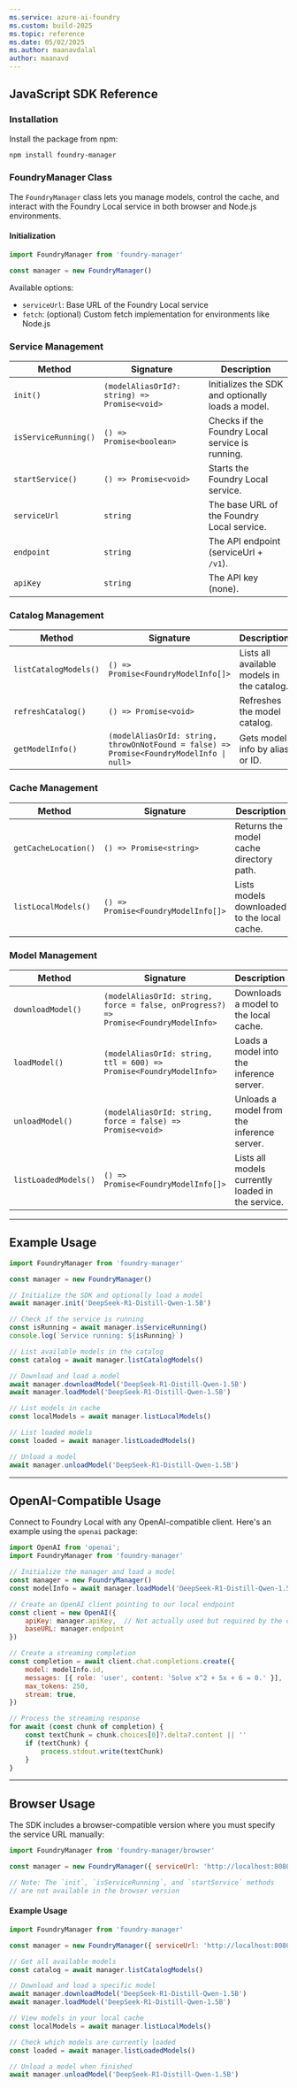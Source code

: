 ```yaml
---
ms.service: azure-ai-foundry
ms.custom: build-2025
ms.topic: reference
ms.date: 05/02/2025
ms.author: maanavdalal
author: maanavd
---
```



## JavaScript SDK Reference

### Installation

Install the package from npm:

```bash
npm install foundry-manager
```

### FoundryManager Class

The `FoundryManager` class lets you manage models, control the cache, and interact with the Foundry Local service in both browser and Node.js environments.

#### Initialization

```js
import FoundryManager from 'foundry-manager'

const manager = new FoundryManager()
```

Available options:
- `serviceUrl`: Base URL of the Foundry Local service
- `fetch`: (optional) Custom fetch implementation for environments like Node.js


### Service Management

| Method                | Signature                  | Description                                      |
|-----------------------|---------------------------|--------------------------------------------------|
| `init()`              | `(modelAliasOrId?: string) => Promise<void>` | Initializes the SDK and optionally loads a model. |
| `isServiceRunning()`  | `() => Promise<boolean>`  | Checks if the Foundry Local service is running.   |
| `startService()`      | `() => Promise<void>`     | Starts the Foundry Local service.                |
| `serviceUrl`          | `string`                  | The base URL of the Foundry Local service.        |
| `endpoint`            | `string`                  | The API endpoint (serviceUrl + `/v1`).           |
| `apiKey`              | `string`                  | The API key (none).                              |


### Catalog Management

| Method                    | Signature                                                                 | Description                                      |
|---------------------------|---------------------------------------------------------------------------|--------------------------------------------------|
| `listCatalogModels()`     | `() => Promise<FoundryModelInfo[]>`                                       | Lists all available models in the catalog.        |
| `refreshCatalog()`        | `() => Promise<void>`                                                     | Refreshes the model catalog.                     |
| `getModelInfo()`          | `(modelAliasOrId: string, throwOnNotFound = false) => Promise<FoundryModelInfo \| null>` | Gets model info by alias or ID.                  |


### Cache Management

| Method                    | Signature                                         | Description                                      |
|---------------------------|---------------------------------------------------|--------------------------------------------------|
| `getCacheLocation()`      | `() => Promise<string>`                           | Returns the model cache directory path.           |
| `listLocalModels()`       | `() => Promise<FoundryModelInfo[]>`               | Lists models downloaded to the local cache.       |


### Model Management

| Method                        | Signature                                                                 | Description                                      |
|-------------------------------|---------------------------------------------------------------------------|--------------------------------------------------|
| `downloadModel()`             | `(modelAliasOrId: string, force = false, onProgress?) => Promise<FoundryModelInfo>` | Downloads a model to the local cache.            |
| `loadModel()`                 | `(modelAliasOrId: string, ttl = 600) => Promise<FoundryModelInfo>`        | Loads a model into the inference server.         |
| `unloadModel()`               | `(modelAliasOrId: string, force = false) => Promise<void>`                | Unloads a model from the inference server.       |
| `listLoadedModels()`          | `() => Promise<FoundryModelInfo[]>`                                       | Lists all models currently loaded in the service.|


---

## Example Usage

```js
import FoundryManager from 'foundry-manager'

const manager = new FoundryManager()

// Initialize the SDK and optionally load a model
await manager.init('DeepSeek-R1-Distill-Qwen-1.5B')

// Check if the service is running
const isRunning = await manager.isServiceRunning()
console.log(`Service running: ${isRunning}`)

// List available models in the catalog
const catalog = await manager.listCatalogModels()

// Download and load a model
await manager.downloadModel('DeepSeek-R1-Distill-Qwen-1.5B')
await manager.loadModel('DeepSeek-R1-Distill-Qwen-1.5B')

// List models in cache
const localModels = await manager.listLocalModels()

// List loaded models
const loaded = await manager.listLoadedModels()

// Unload a model
await manager.unloadModel('DeepSeek-R1-Distill-Qwen-1.5B')
```

---

## OpenAI-Compatible Usage

Connect to Foundry Local with any OpenAI-compatible client. Here's an example using the `openai` package:

```js
import OpenAI from 'openai';
import FoundryManager from 'foundry-manager'

// Initialize the manager and load a model
const manager = new FoundryManager()
const modelInfo = await manager.loadModel('DeepSeek-R1-Distill-Qwen-1.5B')

// Create an OpenAI client pointing to our local endpoint
const client = new OpenAI({
    apiKey: manager.apiKey,  // Not actually used but required by the client
    baseURL: manager.endpoint
})

// Create a streaming completion
const completion = await client.chat.completions.create({
    model: modelInfo.id,
    messages: [{ role: 'user', content: 'Solve x^2 + 5x + 6 = 0.' }],
    max_tokens: 250,
    stream: true,
})

// Process the streaming response
for await (const chunk of completion) {
    const textChunk = chunk.choices[0]?.delta?.content || ''
    if (textChunk) {
        process.stdout.write(textChunk)
    }
}
```

---

## Browser Usage

The SDK includes a browser-compatible version where you must specify the service URL manually:

```js
import FoundryManager from 'foundry-manager/browser'

const manager = new FoundryManager({ serviceUrl: 'http://localhost:8080' })

// Note: The `init`, `isServiceRunning`, and `startService` methods 
// are not available in the browser version
```

#### Example Usage

```js
import FoundryManager from 'foundry-manager'

const manager = new FoundryManager({ serviceUrl: 'http://localhost:8080' })

// Get all available models
const catalog = await manager.listCatalogModels()

// Download and load a specific model
await manager.downloadModel('DeepSeek-R1-Distill-Qwen-1.5B')
await manager.loadModel('DeepSeek-R1-Distill-Qwen-1.5B')

// View models in your local cache
const localModels = await manager.listLocalModels()

// Check which models are currently loaded
const loaded = await manager.listLoadedModels()

// Unload a model when finished
await manager.unloadModel('DeepSeek-R1-Distill-Qwen-1.5B')
```
